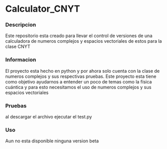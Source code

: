 # Calculator_CNYT

### Descripcion

Este repositorio esta creado para llevar el control de versiones de una calculadora de numeros complejos y espacios vectoriales de estos para la clase CNYT

### Informacion

El proyecto esta hecho en python y por ahora solo cuenta con la clase de numeros complejos y sus respectivas pruebas. Este proyecto esta tiene como objetivo
ayudarnos a entender un poco de temas como la física cuántica y para esto necesitamos el uso de numeros complejos y sus espacios vectoriales

### Pruebas

al descargar el archivo ejecutar el test.py

### Uso

Aun no esta disponible ninguna version beta

